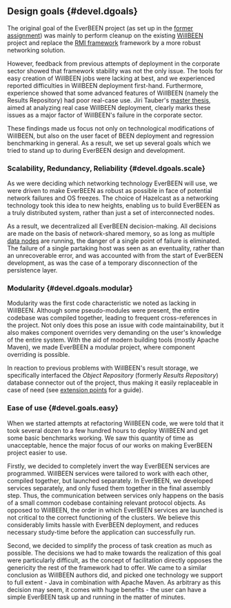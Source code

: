 ## Design goals {#devel.dgoals}
The original goal of the EverBEEN project (as set up in the [former assignment](http://ksvi.mff.cuni.cz/~holan/SWP/zadani/ebeen.txt)) was mainly to perform cleanup on the existing [WillBEEN](http://been.ow2.org/) project and replace the [RMI framework](http://en.wikipedia.org/wiki/Java_remote_method_invocation) framework by a more robust networking solution.

However, feedback from previous attempts of deployment in the corporate sector showed that framework stability was not the only issue. The tools for easy creation of WillBEEN jobs were lacking at best, and we experienced reported difficulties in WillBEEN deployment first-hand. Furthermore, experience showed that some advanced features of WillBEEN (namely the Results Repository) had poor real-case use. Jiri Tauber's [master thesis](https://is.cuni.cz/webapps/zzp/detail/78663/4417375/?q=a%3A4%3A%7Bs%3A25%3A%22______searchform___search%22%3Bs%3A6%3A%22tauber%22%3Bs%3A28%3A%22______searchform___butsearch%22%3Bs%3A8%3A%22Vyhledat%22%3Bs%3A35%3A%22______facetform___facets___workType%22%3Ba%3A1%3A%7Bi%3A0%3Bs%3A2%3A%22DP%22%3B%7Ds%3A20%3A%22PNzzpSearchListbasic%22%3Bi%3A1%3B%7D&lang=cs), aimed at analyzing real case WillBEEN deployment, clearly marks these issues as a major factor of WillBEEN's failure in the corporate sector.

These findings made us focus not only on technological modifications of WillBEEN, but also on the user facet of BEEN deployment and regression benchmarking in general. As a result, we set up several goals which we tried to stand up to during EverBEEN design and development.

### Scalability, Redundancy, Reliability {#devel.dgoals.scale}

As we were deciding which networking technology EverBEEN will use, we were driven to make EverBEEN as robust as possible in face of potential network failures and OS freezes. The choice of Hazelcast as a networking technology took this idea to new heights, enabling us to build EverBEEN as a truly distributed system, rather than just a set of interconnected nodes.

<!-- TODO check link addr -->
As a result, we decentralized all EverBEEN decision-making. All decisions are made on the basis of network-shared memory, so as long as multiple [data nodes](#user.deployment.nodes.types) are running, the danger of a single point of failure is eliminated. The failure of a single partaking host was seen as an eventuality, rather than an unrecoverable error, and was accounted with from the start of EverBEEN development, as was the case of a temporary disconnection of the persistence layer.

### Modularity {#devel.dgoals.modular}

Modularity was the first code characteristic we noted as lacking in WillBEEN. Although some pseudo-modules were present, the entire codebase was compiled together, leading to frequent cross-references in the project. Not only does this pose an issue with code maintainability, but it also makes component overrides very demanding on the user's knowledge of the entire system. With the aid of modern building tools (mostly Apache Maven), we made EverBEEN a modular project, where component overriding is possible.

In reaction to previous problems with WillBEEN's result storage, we specifically interfaced the *Object Repository* (formerly *Results Repository*) database connector out of the project, thus making it easily replaceable in case of need (see [extension points](#user.extension) for a guide).

### Ease of use {#devel.goals.easy}

When we started attempts at refactoring WillBEEN code, we were told that it took several dozen to a few hundred hours to deploy WillBEEN and get some basic benchmarks working. We saw this quantity of time as unacceptable, hence the major focus of our works on making EverBEEN project easier to use.

Firstly, we decided to completely invert the way EverBEEN services are programmed. WillBEEN services were tailored to work with each other, compiled together, but launched separately. In EverBEEN, we developed services separately, and only fused them together in the final assembly step. Thus, the communication between services only happens on the basis of a small common codebase containing relevant protocol objects. As opposed to WillBEEN, the order in which EverBEEN services are launched is not critical to the correct functioning of the clusters. We believe this considerably limits hassle with EverBEEN deployment, and reduces necessary study-time before the application can successfully run.

Second, we decided to simplify the process of task creation as much as possible. The decisions we had to make towards the realization of this goal were particularly difficult, as the concept of facilitation directly opposes the genericity the rest of the framework had to offer. We came to a similar conclusion as WillBEEN authors did, and picked one technology we support to full extent - Java in combination with Apache Maven. As arbitrary as this decision may seem, it comes with huge benefits - the user can have a simple EverBEEN task up and running in the matter of minutes.

